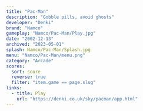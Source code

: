 ```yaml
---
title: "Pac-Man"
description: "Gobble pills, avoid ghosts"
developer: "Denki"
brand: "Namco"
gameplay: "Namco/Pac-Man/Play.jpg"
date: "2002-12-13"
archived: "2023-05-01"
splash: Namco/Pac-Man/Splash.jpg
menu: "Namco/Pac-Man/menu.png"
category: "Arcade"
scores:
  sort: score
  reverse: true
  filter: "item.game == page.slug"
links:
  - title: Play
    url: "https://denki.co.uk/sky/pacman/app.html"
---
```

